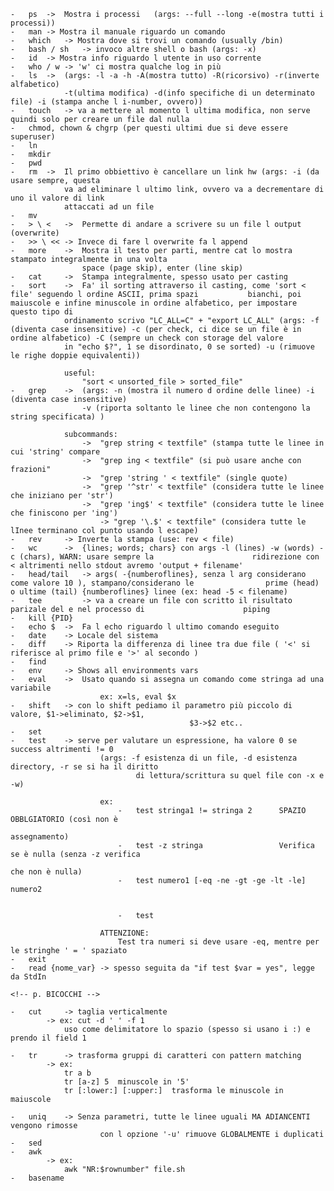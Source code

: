 
	-	ps	->	Mostra i processi	(args: --full --long -e(mostra tutti i processi))
	-	man	-> Mostra il manuale riguardo un comando
	-	which	-> Mostra dove si trovi un comando (usually /bin)
	-	bash / sh	-> invoco altre shell o bash (args: -x)
	-	id	-> Mostra info riguardo l utente in uso corrente
	-	who / w	-> 'w' ci mostra qualche log in più
	-	ls	->	(args: -l -a -h -A(mostra tutto) -R(ricorsivo) -r(inverte alfabetico) 
				-t(ultima modifica) -d(info specifiche di un determinato file) -i (stampa anche l i-number, ovvero))
	-	touch	-> va a mettere al momento l ultima modifica, non serve quindi solo per creare un file dal nulla
	-	chmod, chown & chgrp (per questi ultimi due si deve essere superuser)
	-	ln
	-	mkdir
	-	pwd
	-	rm	->	Il primo obbiettivo è cancellare un link hw	(args: -i (da usare sempre, questa
				va ad eliminare l ultimo link, ovvero va a decrementare di uno il valore di link
				attaccati ad un file
	-	mv
	-	> \ <	->	Permette di andare a scrivere su un file l output (overwrite)
	-	>> \ <<	-> Invece di fare l overwrite fa l append
	-	more	->	Mostra il testo per parti, mentre cat lo mostra stampato integralmente in una volta
                    space (page skip), enter (line skip)
	-	cat		->	Stampa integralmente, spesso usato per casting
	-	sort	->	Fa' il sorting attraverso il casting, come 'sort < file' seguendo l ordine ASCII, prima spazi 			bianchi, poi maiuscole e infine minuscole in ordine alfabetico, per impostare questo tipo di 
				ordinamento scrivo "LC_ALL=C" + "export LC_ALL"	(args: -f (diventa case insensitive) -c (per check, ci dice se un file è in ordine alfabetico) -C (sempre un check con storage del valore
				in "echo $?", 1 se disordinato, 0 se sorted) -u (rimuove le righe doppie equivalenti))
				
				useful:
					"sort < unsorted_file > sorted_file"
	-	grep	->	(args: -n (mostra il numero d ordine delle linee) -i (diventa case insensitive)
					-v (riporta soltanto le linee che non contengono la string specificata) ) 
				
				subcommands:
					->	"grep string < textfile" (stampa tutte le linee in cui 'string' compare
					->	"grep ing < textfile" (si può usare anche con frazioni"
					->	"grep 'string ' < textfile" (single quote)
					->	"grep '^str' < textfile" (considera tutte le linee che iniziano per 'str')
					->	"grep 'ing$' < textfile" (considera tutte le linee che finiscono per 'ing')
						-> "grep '\.$' < textfile" (considera tutte le lInee terminano col punto usando l escape)
	-	rev		-> Inverte la stampa (use: rev < file)
	-	wc		->	{lines;	words; chars} con args -l (lines) -w (words) -c (chars), WARN: usare sempre la 						ridirezione con < altrimenti nello stdout avremo 'output + filename'
	-	head/tail	-> args( -{numberoflines}, senza l arg considerano come valore 10 ), stampano/considerano le 				prime (head) o ultime (tail) {numberoflines} linee (ex: head -5 < filename)
	-	tee			-> va a creare un file con scritto il risultato parizale del e nel processo di 						piping
	-	kill {PID}
    -   echo $  ->  Fa l echo riguardo l ultimo comando eseguito
    -   date    -> Locale del sistema
    -   diff    -> Riporta la differenza di linee tra due file ( '<' si riferisce al primo file e '>' al secondo )
    -   find
    -   env     -> Shows all environments vars
    -   eval    ->  Usato quando si assegna un comando come stringa ad una variabile
                        ex: x=ls, eval $x
    -   shift   -> con lo shift pediamo il parametro più piccolo di valore, $1->eliminato, $2->$1, 
                                            $3->$2 etc..
    -   set
    -   test    -> serve per valutare un espressione, ha valore 0 se success altrimenti != 0
                        (args: -f esistenza di un file, -d esistenza directory, -r se si ha il diritto
                                di lettura/scrittura su quel file con -x e -w)
                        
                        ex:
                            -   test stringa1 != stringa 2      SPAZIO OBBLGIATORIO (così non è  
                                                                            assegnamento)
                            -   test -z stringa                 Verifica se è nulla (senza -z verifica 
                                                                            che non è nulla)
                            -   test numero1 [-eq -ne -gt -ge -lt -le] numero2
                                                    
                                            
                            -   test
                            
                        ATTENZIONE: 
                            Test tra numeri si deve usare -eq, mentre per le stringhe ' = ' spaziato
    -   exit
    -   read {nome_var} -> spesso seguita da "if test $var = yes", legge da StdIn
    
    <!-- p. BICOCCHI -->
    
    -   cut     -> taglia verticalmente
            -> ex: cut -d ' ' -f 1  
                uso come delimitatore lo spazio (spesso si usano i :) e prendo il field 1
                
    -   tr      -> trasforma gruppi di caratteri con pattern matching
            -> ex:
                tr a b
                tr [a-z] 5  minuscole in '5'
                tr [:lower:] [:upper:]  trasforma le minuscole in maiuscole
                
    -   uniq    -> Senza parametri, tutte le linee uguali MA ADIANCENTI vengono rimosse
                        con l opzione '-u' rimuove GLOBALMENTE i duplicati
    -   sed 
    -   awk
            -> ex:
                awk "NR:$rownumber" file.sh
    -   basename

